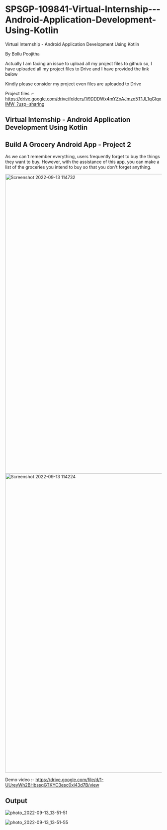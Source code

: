 # SPSGP-109841-Virtual-Internship---Android-Application-Development-Using-Kotlin
Virtual Internship - Android Application Development Using Kotlin

By Bollu Poojitha

Actually I am facing an issue to upload all my project files to github so, I have uploaded all my project files to Drive and I have provided the link below 

Kindly please consider my project even files are uploaded to Drive 

Project files :- https://drive.google.com/drive/folders/1i9DDDWx4mYZoAJmzo5T1JL1qGIqxlMW_?usp=sharing

 <h2>Virtual Internship - Android Application Development Using Kotlin
</h2>
<h2>
Build A Grocery Android App - Project 2
</h2>
<p>

As we can't remember everything, users frequently forget to buy the things they want to buy. However, with the assistance of this app, you can make a list of the groceries you intend to buy so that you don't forget anything.

</p>
<img width="960" alt="Screenshot 2022-09-13 114732" src="https://user-images.githubusercontent.com/83489094/189833225-3fac3e67-4bce-40aa-80a1-0d0b30e65b53.png">
<img width="960" alt="Screenshot 2022-09-13 114224" src="https://user-images.githubusercontent.com/83489094/189833241-46a4de49-ec8f-40b9-85e1-d426aa034756.png">


Demo video :- https://drive.google.com/file/d/1-UUreyWh2BHbssqGTKYC3esc0xl43d7B/view


<h2>Output
</h2>

![photo_2022-09-13_13-51-51](https://user-images.githubusercontent.com/83489094/189850503-3d5f6c16-ad6a-4cc4-a965-eb0ef2e8f925.jpg)


![photo_2022-09-13_13-51-55](https://user-images.githubusercontent.com/83489094/189850535-c992481d-9cb0-4fd9-bfa7-97cc79a535d2.jpg)
 
